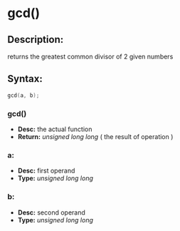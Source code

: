 # gcd()

## Description:
returns the greatest common divisor of 2 given numbers

## Syntax:
```c
gcd(a, b);
```
### gcd()
- **Desc:** the actual function
- **Return:** *unsigned long long* ( the result of operation )

### a: 
- **Desc:** first operand
- **Type:** *unsigned long long*

### b: 
- **Desc:** second operand
- **Type:** *unsigned long long*



